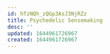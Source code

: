 ```yaml
---
id: hTzNQh_zQGp3AsJ3NjRZz
title: Psychedelic Sensemaking
desc: ''
updated: 1644961726967
created: 1644961726967
---
```


